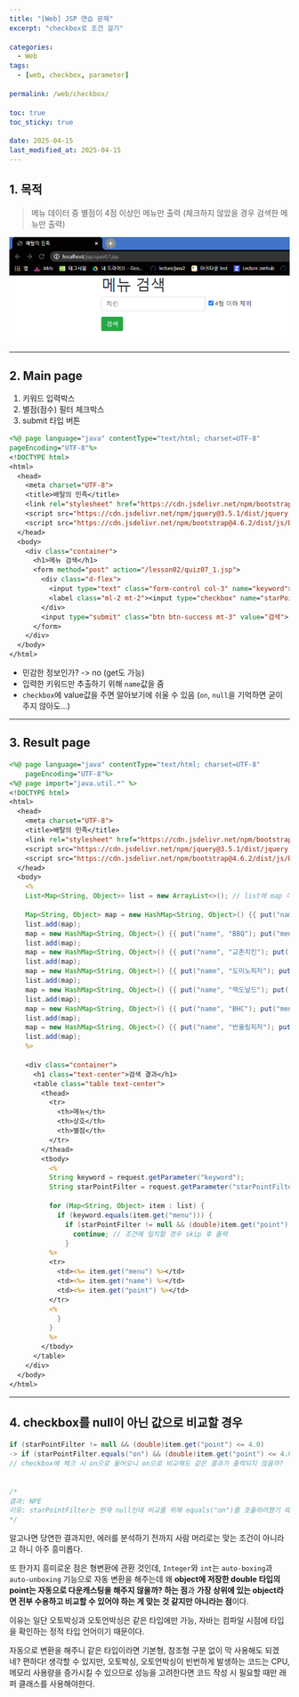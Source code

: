 ```yaml
---
title: "[Web] JSP 연습 문제"
excerpt: "checkbox로 조건 걸기"

categories:
  - Web
tags:
  - [web, checkbox, parameter]

permalink: /web/checkbox/

toc: true
toc_sticky: true

date: 2025-04-15
last_modified_at: 2025-04-15
---
```


## 1. 목적

>메뉴 데이터 중 별점이 4점 이상인 메뉴만 출력 (체크하지 않았을 경우 검색한 메뉴만 출력)

![출력](/assets/images/posts_img/checkbox/checkbox.png)

<hr>

## 2. Main page

1. 키워드 입력박스
2. 별점(점수) 필터 체크박스
3. submit 타입 버튼

```jsp
<%@ page language="java" contentType="text/html; charset=UTF-8"
pageEncoding="UTF-8"%>
<!DOCTYPE html>
<html>
  <head>
    <meta charset="UTF-8">
    <title>배탈의 민족</title>
    <link rel="stylesheet" href="https://cdn.jsdelivr.net/npm/bootstrap@4.6.2/dist/css/bootstrap.min.css" integrity="sha384-xOolHFLEh07PJGoPkLv1IbcEPTNtaed2xpHsD9ESMhqIYd0nLMwNLD69Npy4HI+N" crossorigin="anonymous">
    <script src="https://cdn.jsdelivr.net/npm/jquery@3.5.1/dist/jquery.slim.min.js" integrity="sha384-DfXdz2htPH0lsSSs5nCTpuj/zy4C+OGpamoFVy38MVBnE+IbbVYUew+OrCXaRkfj" crossorigin="anonymous"></script>
    <script src="https://cdn.jsdelivr.net/npm/bootstrap@4.6.2/dist/js/bootstrap.bundle.min.js" integrity="sha384-Fy6S3B9q64WdZWQUiU+q4/2Lc9npb8tCaSX9FK7E8HnRr0Jz8D6OP9dO5Vg3Q9ct" crossorigin="anonymous"></script>
  </head>
  <body>
    <div class="container">
      <h1>메뉴 검색</h1>
      <form method="post" action="/lesson02/quiz07_1.jsp">
        <div class="d-flex">
          <input type="text" class="form-control col-3" name="keyword">
          <label class="ml-2 mt-2"><input type="checkbox" name="starPointFilter"> 4점 이하 제외</label>
        </div>
        <input type="submit" class="btn btn-success mt-3" value="검색">
      </form>
    </div>
  </body>
</html>
```

- 민감한 정보인가? -> no (get도 가능)
- 입력한 키워드만 추출하기 위해 `name`값을 줌
- `checkbox`에 value값을 주면 알아보기에 쉬울 수 있음 (`on`, `null`을 기억하면 굳이 주지 않아도...)

<hr>

## 3. Result page

```jsp
<%@ page language="java" contentType="text/html; charset=UTF-8"
    pageEncoding="UTF-8"%>
<%@ page import="java.util.*" %>
<!DOCTYPE html>
<html>
  <head>
    <meta charset="UTF-8">
    <title>배탈의 민족</title>
    <link rel="stylesheet" href="https://cdn.jsdelivr.net/npm/bootstrap@4.6.2/dist/css/bootstrap.min.css" integrity="sha384-xOolHFLEh07PJGoPkLv1IbcEPTNtaed2xpHsD9ESMhqIYd0nLMwNLD69Npy4HI+N" crossorigin="anonymous">
    <script src="https://cdn.jsdelivr.net/npm/jquery@3.5.1/dist/jquery.slim.min.js" integrity="sha384-DfXdz2htPH0lsSSs5nCTpuj/zy4C+OGpamoFVy38MVBnE+IbbVYUew+OrCXaRkfj" crossorigin="anonymous"></script>
    <script src="https://cdn.jsdelivr.net/npm/bootstrap@4.6.2/dist/js/bootstrap.bundle.min.js" integrity="sha384-Fy6S3B9q64WdZWQUiU+q4/2Lc9npb8tCaSX9FK7E8HnRr0Jz8D6OP9dO5Vg3Q9ct" crossorigin="anonymous"></script>
  </head>
  <body>
    <%
    List<Map<String, Object>> list = new ArrayList<>(); // list에 map 데이터 저장

    Map<String, Object> map = new HashMap<String, Object>() {{ put("name", "버거킹"); put("menu", "햄버거"); put("point", 4.3); } };
    list.add(map);
    map = new HashMap<String, Object>() {{ put("name", "BBQ"); put("menu", "치킨"); put("point", 3.8); } };
    list.add(map);
    map = new HashMap<String, Object>() {{ put("name", "교촌치킨"); put("menu", "치킨"); put("point", 4.1); } };
    list.add(map);
    map = new HashMap<String, Object>() {{ put("name", "도미노피자"); put("menu", "피자"); put("point", 4.5); } };
    list.add(map);
    map = new HashMap<String, Object>() {{ put("name", "맥도날드"); put("menu", "햄버거"); put("point", 3.8); } };
    list.add(map);
    map = new HashMap<String, Object>() {{ put("name", "BHC"); put("menu", "치킨"); put("point", 4.2); } };
    list.add(map);
    map = new HashMap<String, Object>() {{ put("name", "반올림피자"); put("menu", "피자"); put("point", 4.3); } };
    list.add(map);
    %>

    <div class="container">
      <h1 class="text-center">검색 결과</h1>
      <table class="table text-center">
        <thead>
          <tr>
            <th>메뉴</th>
            <th>상호</th>
            <th>별점</th>
          </tr>
        </thead>
        <tbody>
          <%
          String keyword = request.getParameter("keyword");
          String starPointFilter = request.getParameter("starPointFilter");

          for (Map<String, Object> item : list) {
            if (keyword.equals(item.get("menu"))) {
              if (starPointFilter != null && (double)item.get("point") <= 4.0) {
                continue; // 조건에 일치할 경우 skip 후 출력
              }
          %>
          <tr>
            <td><%= item.get("menu") %></td>
            <td><%= item.get("name") %></td>
            <td><%= item.get("point") %></td>
          </tr>
          <%
            }
          }
          %>
        </tbody>
      </table>
    </div>
  </body>
</html>
```

<hr>

## 4. checkbox를 null이 아닌 값으로 비교할 경우

```java
if (starPointFilter != null && (double)item.get("point") <= 4.0)
-> if (starPointFilter.equals("on") && (double)item.get("point") <= 4.0)
// checkbox에 체크 시 on으로 들어오니 on으로 비교해도 같은 결과가 출력되지 않을까?


/*
결과: NPE
이유: starPointFilter는 현재 null인데 비교를 위해 equals("on")를 호출하려했기 때문이다. (null이면 값 자체가 없지만 on일 경우 string으로 on저장)
*/
```

알고나면 당연한 결과지만, 에러를 분석하기 전까지 사람 머리로는 맞는 조건이 아니라고 하니 아주 흥미롭다.

또 한가지 흥미로운 점은 형변환에 관환 것인데, `Integer`와 `int`는 `auto-boxing`과 `auto-unboxing` 기능으로 자동 변환을 해주는데 왜 **object에 저장한 double 타입의 point는 자동으로 다운캐스팅을 해주지 않을까? 하는 점**과 **가장 상위에 있는 object라면 전부 수용하고 비교할 수 있어야 하는 게 맞는 것 같지만 아니라는 점**이다.

이유는 일단 오토박싱과 오토언박싱은 같은 타입에만 가능, 자바는 컴파일 시점에 타입을 확인하는 정적 타입 언어이기 때문이다.

자동으로 변환을 해주니 같은 타입이라면 기본형, 참조형 구분 없이 막 사용해도 되겠네? 편하다! 생각할 수 있지만, 오토박싱, 오토언박싱이 빈번하게 발생하는 코드는 CPU, 메모리 사용량을 증가시킬 수 있으므로 성능을 고려한다면 코드 작성 시 필요할 때만 래퍼 클래스를 사용해야한다.